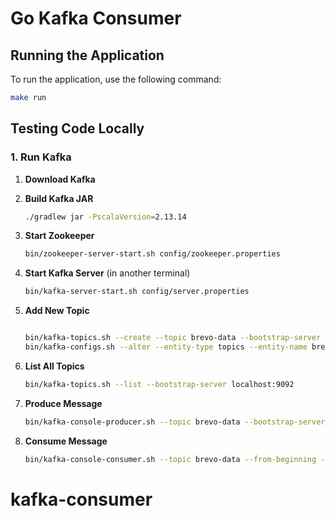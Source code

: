 # Go Kafka Consumer

## Running the Application

To run the application, use the following command:

```sh
make run
```

## Testing Code Locally

### 1. Run Kafka

1. **Download Kafka**

2. **Build Kafka JAR**
    ```sh
    ./gradlew jar -PscalaVersion=2.13.14
    ```

3. **Start Zookeeper**
    ```sh
    bin/zookeeper-server-start.sh config/zookeeper.properties
    ```

4. **Start Kafka Server** (in another terminal)
    ```sh
    bin/kafka-server-start.sh config/server.properties
    ```

5. **Add New Topic**
    ```sh

    bin/kafka-topics.sh --create --topic brevo-data --bootstrap-server localhost:9092 --partitions 1 --replication-factor 1
    bin/kafka-configs.sh --alter --entity-type topics --entity-name brevo-data --add-config retention.ms=1000 --bootstrap-server localhost:9092

    ```

6. **List All Topics**
    ```sh
    bin/kafka-topics.sh --list --bootstrap-server localhost:9092
    ```

7. **Produce Message**
    ```sh
    bin/kafka-console-producer.sh --topic brevo-data --bootstrap-server localhost:9092
    ```

8. **Consume Message**
    ```sh
    bin/kafka-console-consumer.sh --topic brevo-data --from-beginning --bootstrap-server localhost:9092
    ```
# kafka-consumer
